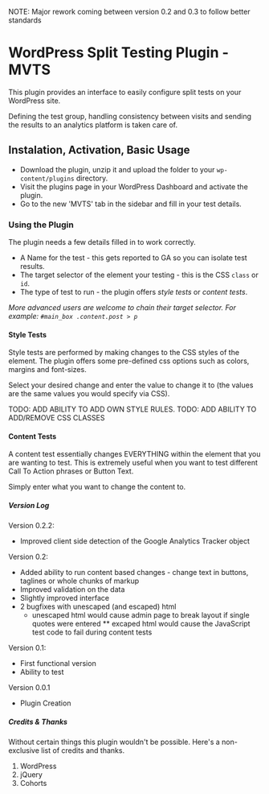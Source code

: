 NOTE: Major rework coming between version 0.2 and 0.3 to follow better standards

# WordPress Split Testing Plugin - MVTS

This plugin provides an interface to easily configure split tests on your WordPress site.

Defining the test group, handling consistency between visits and sending the results to an analytics platform is taken care of.

## Instalation, Activation, Basic Usage

* Download the plugin, unzip it and upload the folder to your `wp-content/plugins` directory.
* Visit the plugins page in your WordPress Dashboard and activate the plugin.
* Go to the new 'MVTS' tab in the sidebar and fill in your test details.

### Using the Plugin


The plugin needs a few details filled in to work correctly.

* A Name for the test - this gets reported to GA so you can isolate test results.
* The target selector of the element your testing - this is the CSS `class` or `id`.
* The type of test to run - the plugin offers _style tests_ or _content tests_.

_More advanced users are welcome to chain their target selector. For example: `#main_box .content.post > p`_

#### Style Tests

Style tests are performed by making changes to the CSS styles of the element. The plugin offers some pre-defined css options such as colors, margins and font-sizes.

Select your desired change and enter the value to change it to (the values are the same values you would specify via CSS).

TODO: ADD ABILITY TO ADD OWN STYLE RULES.
TODO: ADD ABILITY TO ADD/REMOVE CSS CLASSES

#### Content Tests

A content test essentially changes EVERYTHING within the element that you are wanting to test. This is extremely useful when you want to test different Call To Action phrases or Button Text.

Simply enter what you want to change the content to.

##### Version Log

Version 0.2.2:

* Improved client side detection of the Google Analytics Tracker object

Version 0.2:

* Added ability to run content based changes - change text in buttons, taglines or whole chunks of markup
* Improved validation on the data
* Slightly improved interface
* 2 bugfixes with unescaped (and escaped) html
  * unescaped html would cause admin page to break layout if single quotes were entered
  ** excaped html would cause the JavaScript test code to fail during content tests

Version 0.1:

* First functional version
* Ability to test

Version 0.0.1

* Plugin Creation

##### Credits & Thanks

Without certain things this plugin wouldn't be possible. Here's a non-exclusive list of credits and thanks.

1. WordPress
2. jQuery
3. Cohorts
